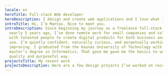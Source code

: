 ```yaml
---
locale: en
heroTitle: Full-stack Web developer
heroDescription: I design and create web applications and I love what I do
introTitle: Hi, I’m Mantas. Nice to meet you.
introDescription: Since beginning my journey as a freelance full-stack developer
  nearly 5 years ago, I’ve done remote work for small companies and collaborated
  with talented people to create digital products for both business and consumer
  use. I’m quietly confident, naturally curious, and perpetually working on
  improving. I graduated from the Kaunas University of Technology with a
  master’s degree in Informatics. That gave me gave me the basics to work in a
  quality and purposeful way.
projectsTitle: My recent work
projectsDescription: Here are a few design projects I’ve worked on recently.
---
```

